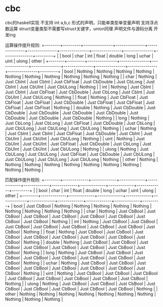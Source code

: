# cbc

cbc的haskell实现
不支持 int a,b,c 形式的声明，只能单类型单变量声明
支持浮点数运算
struct变量类型不需要写struct关键字，union同理
声明文件与源码分离
开发ing

运算操作提升规则:
+--------+---------+---------------+---------------+---------------+---------------+---------------+---------------+---------------+---------------+---------+
|        | bool    | char          | int           | float         | double        | long          | uchar         | uint          | ulong         | other   |
+--------+---------+---------------+---------------+---------------+---------------+---------------+---------------+---------------+---------------+---------+
| bool   | Nothing | Nothing       | Nothing       | Nothing       | Nothing       | Nothing       | Nothing       | Nothing       | Nothing       | Nothing |
| char   | Nothing | Just CbInt    | Just CbInt    | Just CbFloat  | Just CbDouble | Just CbLong   | Just CbInt    | Just CbUInt   | Just CbULong  | Nothing |
| int    | Nothing | Just CbInt    | Just CbInt    | Just CbFloat  | Just CbDouble | Just CbLong   | Just CbInt    | Just CbUInt   | Just CbULong  | Nothing |
| float  | Nothing | Just CbFloat  | Just CbFloat  | Just CbFloat  | Just CbDouble | Just CbFloat  | Just CbFloat  | Just CbFloat  | Just CbFloat  | Nothing |
| double | Nothing | Just CbDouble | Just CbDouble | Just CbDouble | Just CbDouble | Just CbDouble | Just CbDouble | Just CbDouble | Just CbDouble | Nothing |
| long   | Nothing | Just CbLong   | Just CbLong   | Just CbFloat  | Just CbDouble | Just CbLong   | Just CbULong  | Just CbULong  | Just CbULong  | Nothing |
| uchar  | Nothing | Just CbInt    | Just CbInt    | Just CbFloat  | Just CbDouble | Just CbInt    | Just CbUInt   | Just CbUInt   | Just CbULong  | Nothing |
| uint   | Nothing | Just CbUInt   | Just CbUInt   | Just CbFloat  | Just CbDouble | Just CbLong   | Just CbUInt   | Just CbUInt   | Just CbULong  | Nothing |
| ulong  | Nothing | Just CbULong  | Just CbULong  | Just CbFloat  | Just CbDouble | Just CbULong  | Just CbULong  | Just CbULong  | Just CbULong  | Nothing |
| other  | Nothing | Nothing       | Nothing       | Nothing       | Nothing       | Nothing       | Nothing       | Nothing       | Nothing       | Nothing |

匹配操作提升规则:
+--------+-------------+-------------+-------------+-------------+-------------+-------------+-------------+-------------+-------------+---------+
|        | bool        | char        | int         | float       | double      | long        | uchar       | uint        | ulong       | other   |
+--------+-------------+-------------+-------------+-------------+-------------+-------------+-------------+-------------+-------------+---------+
| bool   | Just CbBool | Nothing     | Nothing     | Nothing     | Nothing     | Nothing     | Nothing     | Nothing     | Nothing     | Nothing |
| char   | Nothing     | Just CbBool | Just CbBool | Just CbBool | Just CbBool | Just CbBool | Just CbBool | Just CbBool | Just CbBool | Nothing |
| int    | Nothing     | Just CbBool | Just CbBool | Just CbBool | Just CbBool | Just CbBool | Just CbBool | Just CbBool | Just CbBool | Nothing |
| float  | Nothing     | Just CbBool | Just CbBool | Just CbBool | Just CbBool | Just CbBool | Just CbBool | Just CbBool | Just CbBool | Nothing |
| double | Nothing     | Just CbBool | Just CbBool | Just CbBool | Just CbBool | Just CbBool | Just CbBool | Just CbBool | Just CbBool | Nothing |
| long   | Nothing     | Just CbBool | Just CbBool | Just CbBool | Just CbBool | Just CbBool | Just CbBool | Just CbBool | Just CbBool | Nothing |
| uchar  | Nothing     | Just CbBool | Just CbBool | Just CbBool | Just CbBool | Just CbBool | Just CbBool | Just CbBool | Just CbBool | Nothing |
| uint   | Nothing     | Just CbBool | Just CbBool | Just CbBool | Just CbBool | Just CbBool | Just CbBool | Just CbBool | Just CbBool | Nothing |
| ulong  | Nothing     | Just CbBool | Just CbBool | Just CbBool | Just CbBool | Just CbBool | Just CbBool | Just CbBool | Just CbBool | Nothing |
| other  | Nothing     | Nothing     | Nothing     | Nothing     | Nothing     | Nothing     | Nothing     | Nothing     | Nothing     | Nothing |